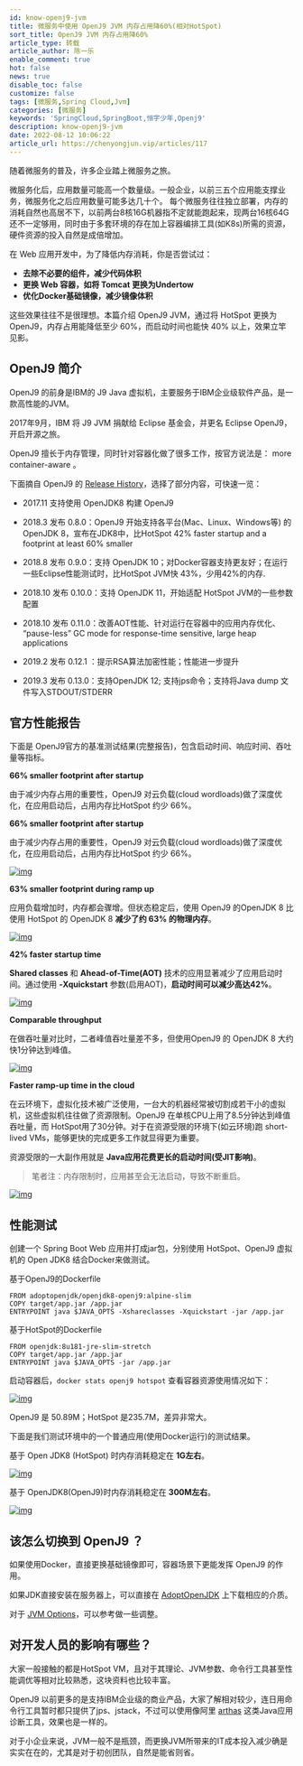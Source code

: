 ```yaml
---
id: know-openj9-jvm
title: 微服务中使用 OpenJ9 JVM 内存占用降60%(相对HotSpot)
sort_title: OpenJ9 JVM 内存占用降60%
article_type: 转载
article_author: 陈一乐
enable_comment: true
hot: false
news: true
disable_toc: false
customize: false
tags: [微服务,Spring Cloud,Jvm]
categories: [微服务]
keywords: 'SpringCloud,SpringBoot,恒宇少年,Openj9'
description: know-openj9-jvm
date: 2022-08-12 10:06:22
article_url: https://chenyongjun.vip/articles/117
---
```

随着微服务的普及，许多企业踏上微服务之旅。

微服务化后，应用数量可能高一个数量级。一般企业，以前三五个应用能支撑业务，微服务化之后应用数量可能多达几十个。
每个微服务往往独立部署，内存的消耗自然也高居不下，以前两台8核16G机器指不定就能跑起来，现两台16核64G还不一定够用，同时由于多套环境的存在加上容器编排工具(如K8s)所需的资源，硬件资源的投入自然是成倍增加。
<!--more-->
在 Web 应用开发中，为了降低内存消耗，你是否尝试过：

- **去除不必要的组件，减少代码体积**
- **更换 Web 容器，如将 Tomcat 更换为Undertow**
- **优化Docker基础镜像，减少镜像体积**

这些效果往往不是很理想。本篇介绍 OpenJ9 JVM，通过将 HotSpot 更换为 OpenJ9，内存占用能降低至少 60%，而启动时间也能快 40% 以上，效果立竿见影。

## OpenJ9 简介

OpenJ9 的前身是IBM的 J9 Java 虚拟机，主要服务于IBM企业级软件产品，是一款高性能的JVM。

2017年9月，IBM 将 J9 JVM 捐献给 Eclipse 基金会，并更名 Eclipse OpenJ9，开启开源之旅。

OpenJ9 擅长于内存管理，同时针对容器化做了很多工作，按官方说法是： more container-aware 。

下面摘自 OpenJ9 的 [Release History](https://www.eclipse.org/openj9/oj9_whatsnew.html)，选择了部分内容，可快速一览：

- 2017.11 支持使用 OpenJDK8 构建 OpenJ9

- 2018.3 发布 0.8.0：OpenJ9 开始支持各平台(Mac、Linux、Windows等) 的 OpenJDK 8，宣布在JDK8中，比HotSpot 42% faster startup and a footprint at least 60% smaller

- 2018.8 发布 0.9.0：支持 OpenJDK 10；对Docker容器支持更友好；在运行一些Eclipse性能测试时，比HotSpot JVM快 43%，少用42%的内存.

- 2018.10 发布 0.10.0：支持 OpenJDK 11，开始适配 HotSpot JVM的一些参数配置

- 2018.10 发布 0.11.0：改善AOT性能、针对运行在容器中的应用内存优化、 “pause-less” GC mode for response-time sensitive, large heap applications

- 2019.2 发布 0.12.1 ：提示RSA算法加密性能；性能进一步提升

- 2019.3 发布 0.13.0：支持OpenJDK 12; 支持jps命令；支持将Java dump 文件写入STDOUT/STDERR



## 官方性能报告
下面是 OpenJ9官方的基准测试结果(完整报告)，包含启动时间、响应时间、吞吐量等指标。

**66% smaller footprint after startup**

由于减少内存占用的重要性，OpenJ9 对云负载(cloud wordloads)做了深度优化，在应用启动后，占用内存比HotSpot 约少 66%。

**66% smaller footprint after startup**

由于减少内存占用的重要性，OpenJ9 对云负载(cloud wordloads)做了深度优化，在应用启动后，占用内存比HotSpot 约少 66%。

[![img](https://blog-1256695615.cos.ap-shanghai.myqcloud.com/2019/07/20/2.png)](https://blog-1256695615.cos.ap-shanghai.myqcloud.com/2019/07/20/2.png)

**63% smaller footprint during ramp up**

应用负载增加时，内存都会骤增。但状态稳定后，使用 OpenJ9 的OpenJDK 8 比使用 HotSpot 的 OpenJDK 8 **减少了约 63% 的物理内存**。

[![img](https://blog-1256695615.cos.ap-shanghai.myqcloud.com/2019/07/20/3.png)](https://blog-1256695615.cos.ap-shanghai.myqcloud.com/2019/07/20/3.png)

**42% faster startup time**

**Shared classes** 和 **Ahead-of-Time(AOT)** 技术的应用显著减少了应用启动时间。通过使用 **-Xquickstart** 参数(启用AOT)，**启动时间可以减少高达42%**。

[![img](https://blog-1256695615.cos.ap-shanghai.myqcloud.com/2019/07/20/4.png)](https://blog-1256695615.cos.ap-shanghai.myqcloud.com/2019/07/20/4.png)

**Comparable throughput**

在做吞吐量对比时，二者峰值吞吐量差不多，但使用OpenJ9 的 OpenJDK 8 大约快1分钟达到峰值。

[![img](https://blog-1256695615.cos.ap-shanghai.myqcloud.com/2019/07/20/5.png)](https://blog-1256695615.cos.ap-shanghai.myqcloud.com/2019/07/20/5.png)

**Faster ramp-up time in the cloud**

在云环境下，虚拟化技术被广泛使用，一台大的机器经常被切割成若干小的虚拟机，这些虚拟机往往做了资源限制。OpenJ9 在单核CPU上用了8.5分钟达到峰值吞吐量，而 HotSpot用了30分钟。对于在资源受限的环境下(如云环境)跑 short-lived VMs，能够更快的完成更多工作就显得更为重要。

资源受限的一大副作用就是 **Java应用花费更长的启动时间(受JIT影响)**。

> 笔者注：内存限制时，应用甚至会无法启动，导致不断重启。

[![img](https://blog-1256695615.cos.ap-shanghai.myqcloud.com/2019/07/20/6.png)](https://blog-1256695615.cos.ap-shanghai.myqcloud.com/2019/07/20/6.png)

## 性能测试

创建一个 Spring Boot Web 应用并打成jar包，分别使用 HotSpot、OpenJ9 虚拟机的 Open JDK8 结合Docker来做测试。

基于OpenJ9的Dockerfile

```
FROM adoptopenjdk/openjdk8-openj9:alpine-slim
COPY target/app.jar /app.jar
ENTRYPOINT java $JAVA_OPTS -Xshareclasses -Xquickstart -jar /app.jar
```

基于HotSpot的Dockerfile

```
FROM openjdk:8u181-jre-slim-stretch
COPY target/app.jar /app.jar
ENTRYPOINT java $JAVA_OPTS -jar /app.jar
```

启动容器后，`docker stats openj9 hotspot` 查看容器资源使用情况如下：

[![img](https://blog-1256695615.cos.ap-shanghai.myqcloud.com/2019/07/20/1.png)](https://blog-1256695615.cos.ap-shanghai.myqcloud.com/2019/07/20/1.png)

OpenJ9 是 50.89M；HotSpot 是235.7M，差异非常大。

下面是我们测试环境中的一个普通应用(使用Docker运行)的测试结果。

基于 Open JDK8 (HotSpot) 时内存消耗稳定在 **1G左右**。

[![img](https://blog-1256695615.cos.ap-shanghai.myqcloud.com/2019/07/21/2.png)](https://blog-1256695615.cos.ap-shanghai.myqcloud.com/2019/07/21/2.png)

基于 OpenJDK8(OpenJ9)时内存消耗稳定在 **300M左右**。

[![img](https://blog-1256695615.cos.ap-shanghai.myqcloud.com/2019/07/21/3.png)](https://blog-1256695615.cos.ap-shanghai.myqcloud.com/2019/07/21/3.png)

## 该怎么切换到 OpenJ9 ？

如果使用Docker，直接更换基础镜像即可，容器场景下更能发挥 OpenJ9 的作用。

如果JDK直接安装在服务器上，可以直接在 [AdoptOpenJDK](https://adoptopenjdk.net/releases.html?variant=openjdk8&jvmVariant=openj9) 上下载相应的介质。

对于 [JVM Options](https://www.eclipse.org/openj9/docs/cmdline_migration/)，可以参考做一些调整。

## 对开发人员的影响有哪些？

大家一般接触的都是HotSpot VM，且对于其理论、JVM参数、命令行工具甚至性能调优等相对比较熟悉，这块资料也比较丰富。

OpenJ9 以前更多的是支持IBM企业级的商业产品，大家了解相对较少，连日用命令行工具暂时都只提供了jps、jstack，不过可以使用像阿里 [arthas](https://alibaba.github.io/arthas/) 这类Java应用诊断工具，效果也是一样的。

对于小企业来说，JVM一般不是瓶颈，而更换JVM所带来的IT成本投入减少确是实实在在的，尤其是对于初创团队，自然是能省则省。
